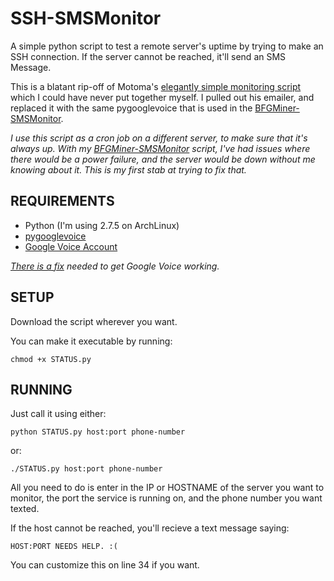 SSH-SMSMonitor
==============

A simple python script to test a remote server's uptime by trying to make an SSH connection.  If the server cannot be reached, it'll send an SMS Message.

This is a blatant rip-off of Motoma's [elegantly simple monitoring script](http://motoma.io/basic-server-monitoring-with-python/) which I could have never put together myself.  I pulled out his emailer, and replaced it with the same pygooglevoice that is used in the [BFGMiner-SMSMonitor](https://github.com/Phraust/BFGMiner-SMSMonitor).

*I use this script as a cron job on a different server, to make sure that it's always up.  With my [BFGMiner-SMSMonitor](https://github.com/Phraust/BFGMiner-SMSMonitor) script, I've had issues where there would be a power failure, and the server would be down without me knowing about it.  This is my first stab at trying to fix that.*

REQUIREMENTS
------------

* Python (I'm using 2.7.5 on ArchLinux)
* [pygooglevoice](https://code.google.com/p/pygooglevoice/)
* [Google Voice Account](https://voice.google.com)

*[There is a fix](https://code.google.com/r/bwpayne-pygooglevoice-auth-fix/source/checkout) needed to get Google Voice working.*


SETUP
-----

Download the script wherever you want.

You can make it executable by running:

    chmod +x STATUS.py


RUNNING
-------

Just call it using either:

    python STATUS.py host:port phone-number

or:

    ./STATUS.py host:port phone-number
    
All you need to do is enter in the IP or HOSTNAME of the server you want to monitor, the port the service is running on, and the phone number you want texted.

If the host cannot be reached, you'll recieve a text message saying:

    HOST:PORT NEEDS HELP. :(
    
You can customize this on line 34 if you want.
